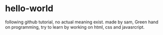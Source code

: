 # hello-world
following github tutorial, no actual meaning exist.
made by sam,
Green hand on programming, try to learn by working on html, css and javasrcript.
